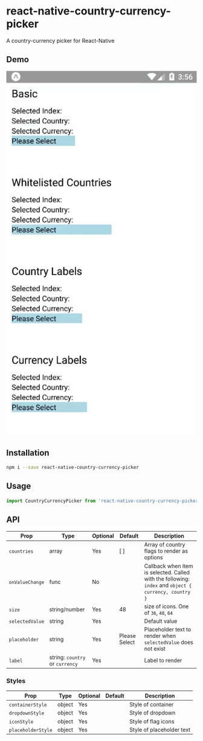 # react-native-country-currency-picker

A country-currency picker for React-Native

## Demo
<img src="https://github.com/jkganzan13/react-native-country-currency-picker/blob/master/docs/demo1.gif" alt="Demo 1"/>

## Installation
```sh
npm i --save react-native-country-currency-picker
```

## Usage
```javascript
import CountryCurrencyPicker from 'react-native-country-currency-picker';
```

## API

Prop                | Type            | Optional | Default   | Description
------------------- | --------------- | -------- | --------- | -----------
`countries`         | array           | Yes      | [ ]       | Array of country flags to render as options
`onValueChange`     | func            | No       |           | Callback when item is selected. Called with the following: `index` and `object { currency, country }`
`size`              | string/number   | Yes      | 48        | size of icons. One of `36`, `48`, `64`
`selectedValue`     | string          | Yes      |           | Default value
`placeholder`       | string          | Yes      | Please Select | Placeholder text to render when `selectedValue` does not exist
`label`             | string: `country` or `currency` | Yes      | | Label to render

### Styles
Prop                | Type            | Optional | Default   | Description
------------------- | --------------- | -------- | --------- | -----------
`containerStyle`    | object          | Yes      |           | Style of container
`dropdownStyle`     | object          | Yes      |           | Style of dropdown
`iconStyle`         | object          | Yes      |           | Style of flag icons
`placeholderStyle`  | object          | Yes      |           | Style of placeholder text
